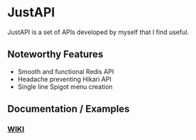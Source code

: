 # JustAPI

JustAPI is a set of APIs developed by myself that I find useful.

## Noteworthy Features

- Smooth and functional Redis API
- Headache preventing Hikari API
- Single line Spigot menu creation

## Documentation / Examples
### [WIKI](https://wiki.justugh.net/resources/justapi)
